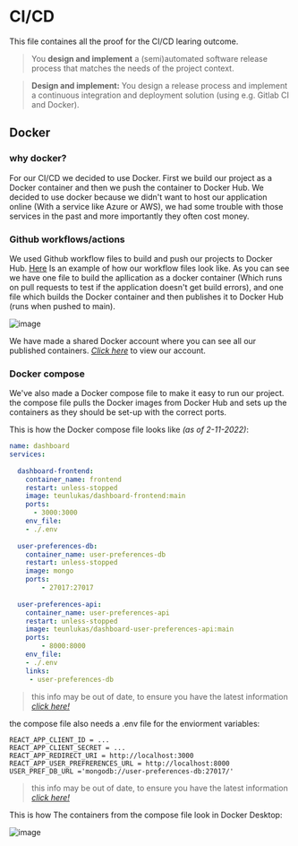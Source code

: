 
# CI/CD
This file containes all the proof for the CI/CD learing outcome.

> You **design and implement**  a (semi)automated software release process that matches the needs of the project context.

> **Design and implement:** You design a release process and implement a continuous integration and deployment solution (using e.g. Gitlab CI and Docker).


## Docker

### why docker?
For our CI/CD we decided to use Docker. First we build our project as a Docker container and then we push the container to Docker Hub. 
We decided to use docker because we didn't want to host our application online (With a service like Azure or AWS), we had some trouble with those services in the past and more importantly they often cost money.


### Github workflows/actions
We used Github workflow files to build and push our projects to Docker Hub. [Here](https://github.com/IPS3-DB04-Teun-Mos-Lukas-Jansen/Dashboard-Front-End/tree/main/.github/workflows) Is an example of how our workflow files look like. As you can see we have one file to build the apllication as a docker container (Which runs on pull requests to test if the application doesn't get build errors), and one file which builds the Docker container and then publishes it to Docker Hub (runs when pushed to main).

![image](https://user-images.githubusercontent.com/81776357/199513242-1f23d4c7-52c0-41ae-9792-b7e91313fb29.png)

We have made a shared Docker account where you can see all our published containers. [*Click here*](https://hub.docker.com/u/teunlukas) to view our account.

### Docker compose

We've also made a Docker compose file to make it easy to run our project. the compose file pulls the Docker images from Docker Hub and sets up the containers as they should be set-up with the correct ports. 

This is how the Docker compose file looks like *(as of 2-11-2022)*:
``` yaml
name: dashboard
services:
 
  dashboard-frontend:
    container_name: frontend
    restart: unless-stopped
    image: teunlukas/dashboard-frontend:main
    ports:
      - 3000:3000
    env_file:
    - ./.env
    
  user-preferences-db:
    container_name: user-preferences-db
    restart: unless-stopped
    image: mongo
    ports:
        - 27017:27017
        
  user-preferences-api:
    container_name: user-preferences-api
    restart: unless-stopped
    image: teunlukas/dashboard-user-preferences-api:main
    ports:
        - 8000:8000
    env_file:
    - ./.env
    links:
     - user-preferences-db
```
> this info may be out of date, to ensure you have the latest information [_click here!_](https://github.com/IPS3-DB04-Teun-Mos-Lukas-Jansen#running-the-project)

the compose file also needs a .env file for the enviorment variables:
```
REACT_APP_CLIENT_ID = ...
REACT_APP_CLIENT_SECRET = ...
REACT_APP_REDIRECT_URI = http://localhost:3000
REACT_APP_USER_PREFRERENCES_URL = http://localhost:8000
USER_PREF_DB_URL ='mongodb://user-preferences-db:27017/'
```
> this info may be out of date, to ensure you have the latest information [_click here!_](https://github.com/IPS3-DB04-Teun-Mos-Lukas-Jansen#running-the-project)




This is how The containers from the compose file look in Docker Desktop:

![image](https://user-images.githubusercontent.com/81776357/199514315-eb309925-0de8-4055-a336-ac79280d5060.png)
